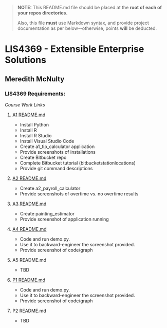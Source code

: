 > **NOTE:** This README.md file should be placed at the **root of each of your repos directories.**
>
>Also, this file **must** use Markdown syntax, and provide project documentation as per below--otherwise, points **will** be deducted.
>

# LIS4369 - Extensible Enterprise Solutions

## Meredith McNulty

### LIS4369 Requirements:

*Course Work Links*

1. [A1 README.md](a1/a1_README.md)
	* Install Python
	* Install R
	* Install R Studio
	* Install Visual Studio Code
	* Create a1_tip_calculator application
	* Provide screenshots of installations
	* Create Bitbucket repo
	* Complete Bitbucket tutorial (bitbucketstationlocations)
	* Provide git command descriptions

2. [A2 README.md](a2/a2_README.md)
	* Create a2_payroll_calculator
	* Provide screenshots of overtime vs. no overtime results
	
3. [A3 README.md](a3/a3_README.md)
	* Create painting_estimator
	* Provide screenshot of application running

4. [A4 README.md](a4/a4_README.md)
	* Code and run demo.py.
	* Use it to backward-engineer the screenshot provided.
	* Provide screenshot of code/graph

5. A5 README.md	
	* TBD

6. [P1 README.md](p1/p1_README.md)
	* Code and run demo.py.
	* Use it to backward-engineer the screenshot provided.
	* Provide screenshot of code/graph

7. P2 README.md	
	* TBD

